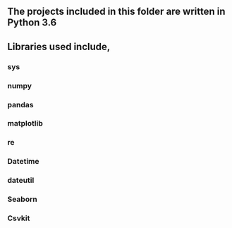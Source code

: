 ## The projects included in this folder are written in Python 3.6
## Libraries used include,
  ### sys
  ### numpy
  ### pandas
  ### matplotlib
  ### re
  ### Datetime
  ### dateutil
  ### Seaborn
  ### Csvkit
